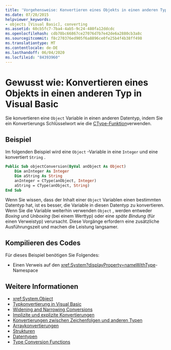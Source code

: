 ```yaml
---
title: 'Vorgehensweise: Konvertieren eines Objekts in einen anderen Typ'
ms.date: 07/20/2015
helpviewer_keywords:
- objects [Visual Basic], converting
ms.assetid: 60cb5fc7-7ba4-4ab5-9c24-480fa12ddcdc
ms.openlocfilehash: cdb78bc66867ce27076d7b7e42de6a2880cb3a8c
ms.sourcegitcommit: f8c270376ed905f6a8896ce0fe25b4f4b38ff498
ms.translationtype: MT
ms.contentlocale: de-DE
ms.lasthandoff: 06/04/2020
ms.locfileid: "84393960"
---
```

# <a name="how-to-convert-an-object-to-another-type-in-visual-basic"></a>Gewusst wie: Konvertieren eines Objekts in einen anderen Typ in Visual Basic
Sie konvertieren eine `Object` Variable in einen anderen Datentyp, indem Sie ein Konvertierungs Schlüsselwort wie die [CType-Funktion](../../../language-reference/functions/ctype-function.md)verwenden.  
  
## <a name="example"></a>Beispiel  
 Im folgenden Beispiel wird eine `Object` -Variable in eine `Integer` und eine konvertiert `String` .  
  
```vb  
Public Sub objectConversion(ByVal anObject As Object)  
    Dim anInteger As Integer  
    Dim aString As String  
    anInteger = CType(anObject, Integer)  
    aString = CType(anObject, String)  
End Sub  
```  
  
 Wenn Sie wissen, dass der Inhalt einer `Object` Variablen einen bestimmten Datentyp hat, ist es besser, die Variable in diesen Datentyp zu konvertieren. Wenn Sie die Variable weiterhin verwenden `Object` , werden entweder *Boxing* und *Unboxing* (bei einem Werttyp) oder eine *späte Bindung* (für einen Verweistyp) verursacht. Diese Vorgänge erfordern eine zusätzliche Ausführungszeit und machen die Leistung langsamer.  
  
## <a name="compile-the-code"></a>Kompilieren des Codes  
 Für dieses Beispiel benötigen Sie Folgendes:  
  
- Einen Verweis auf den <xref:System?displayProperty=nameWithType>-Namespace  
  
## <a name="see-also"></a>Weitere Informationen

- <xref:System.Object>
- [Typkonvertierung in Visual Basic](type-conversions.md)
- [Widening and Narrowing Conversions](widening-and-narrowing-conversions.md)
- [Implizite und explizite Konvertierungen](implicit-and-explicit-conversions.md)
- [Konvertierungen zwischen Zeichenfolgen und anderen Typen](conversions-between-strings-and-other-types.md)
- [Arraykonvertierungen](array-conversions.md)
- [Strukturen](structures.md)
- [Datentypen](../../../language-reference/data-types/index.md)
- [Type Conversion Functions](../../../language-reference/functions/type-conversion-functions.md)
